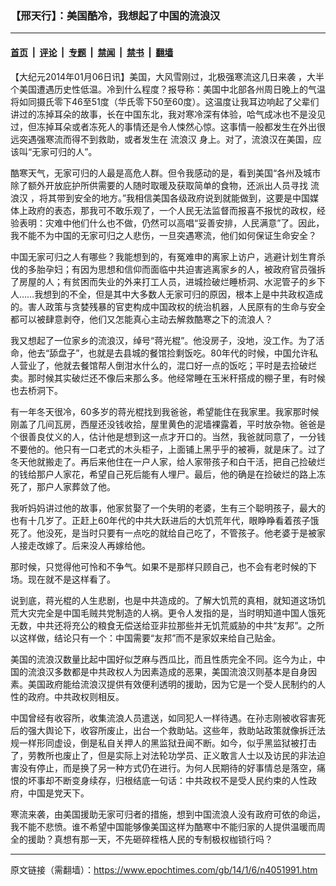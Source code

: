 ### 【邢天行】：美国酷冷，我想起了中国的流浪汉

---

#### [首页](../../../..?n4051991) &nbsp;|&nbsp; [评论](../../../../../epoch-comment?n4051991) &nbsp;|&nbsp; [专题](../../../../../epoch-special?n4051991) &nbsp;|&nbsp; [禁闻](../../../../../epoch-news?n4051991) &nbsp;|&nbsp; [禁书](../../../../../books?n4051991) &nbsp;|&nbsp; [翻墙](https://github.com/gfw-breaker/nogfw/blob/master/README.md?n4051991)


<div class="post_content" id="artbody" itemprop="articleBody">
 <!-- article content begin -->
 <p>
  【大纪元2014年01月06日讯】美国，大风雪刚过，北极强寒流这几日来袭 ，大半个美国遭遇历史性低温。冷到什么程度？报导称：美国中北部各州周日晚上的气温将如同摄氏零下46至51度（华氏零下50至60度）。这温度让我耳边响起了父辈们讲过的冻掉耳朵的故事，长在中国东北，我对寒冷深有体验，哈气成冰也不是没见过，但冻掉耳朵或者冻死人的事情还是令人悚然心惊。这事情一般都发生在外出很远突遇强寒流而得不到救助，或者发生在
  <ok href="https://www.epochtimes.com/gb/tag/%E6%B5%81%E6%B5%AA%E6%B1%89.html">
   流浪汉
  </ok>
  身上。对了，流浪汉在美国，应该叫“无家可归的人”。
 </p>
 <p>
  酷寒天气，无家可归的人最是高危人群。但令我感动的是，看到美国“各州及城市除了额外开放庇护所供需要的人随时取暖及获取简单的食物，还派出人员寻找
  <ok href="https://www.epochtimes.com/gb/tag/%E6%B5%81%E6%B5%AA%E6%B1%89.html">
   流浪汉
  </ok>
  ，将其带到安全的地方。”我相信美国各级政府说到就能做到，这要是中国媒体上政府的表态，那我可不敢乐观了，一个人民无法监督而报喜不报忧的政权，经验表明：灾难中他们什么也不做，仍然可以高唱“妥善安排，人民满意”了。因此，我不能不为中国的无家可归之人悲伤，一旦突遇寒流，他们如何保证生命安全？
 </p>
 <p>
  中国无家可归之人有哪些？我能想到的，有冤难申的离家上访户，逃避计划生育杀伐的多胎孕妇；有因为思想和信仰而面临中共迫害逃离家乡的人，被政府官员强拆了房屋的人；有贫困而失业的外来打工人员，进城捡破烂睡桥洞、水泥管子的乡下人……我想到的不全，但是其中大多数人无家可归的原因，根本上是中共政权造成的。害人政策与贪婪残暴的官吏构成中国政权的统治机器，人民原有的生命与安全都可以被肆意剥夺，他们又怎能真心主动去解救酷寒之下的流浪人？
 </p>
 <p>
  我又想起了一位家乡的流浪汉，绰号“蒋光棍”。他没房子，没地，没工作。为了活命，他去“舔盘子”，也就是去县城的餐馆捡剩饭吃。80年代的时候，中国允许私人营业了，他就去餐馆帮人倒泔水什么的，混口好一点的饭吃；平时是去捡破烂卖。那时候其实破烂还不像后来那么多。他经常睡在玉米秆搭成的棚子里，有时候也去桥洞下。
 </p>
 <p>
  有一年冬天很冷，60多岁的蒋光棍找到我爸爸，希望能住在我家里。我家那时候刚盖了几间瓦房，西屋还没钱收拾，屋里黄色的泥墙裸露着，平时放杂物。爸爸是个很善良仗义的人，估计他是想到这一点才开口的。当然，我爸就同意了，一分钱不要他的。他只有一口老式的木头柜子，上面铺上黑乎乎的被褥，就是床了。过了冬天他就搬走了。再后来他住在一户人家，给人家带孩子和白干活，把自己捡破烂的钱给那户人家花，希望自己死后能有人埋尸。最后，他的确是在捡破烂的路上冻死了，那户人家葬敛了他。
 </p>
 <p>
  我听妈妈讲过他的故事，他家贫娶了一个失明的老婆，生有三个聪明孩子，最大的也有十几岁了。正赶上60年代的中共大跃进后的大饥荒年代，眼睁睁看着孩子饿死了。他没死，是当时只要有一点吃的就给自己吃了，不管孩子。他老婆于是被家人接走改嫁了。后来没人再嫁给他。
 </p>
 <p>
  那时候，只觉得他可怜和不争气。如果不是那样只顾自己，也不会有老时候的下场。现在就不是这样看了。
 </p>
 <p>
  说到底，蒋光棍的人生悲剧，也是中共造成的。了解大饥荒的真相，就知道这场饥荒大灾完全是中国毛贼共党制造的人祸。更令人发指的是，当时明知道中国人饿死无数，中共还将充公的粮食无偿送给亚非拉那些并无饥荒威胁的中共“友邦”。之所以这样做，结论只有一个：中国需要“友邦”而不是家奴来给自己贴金。
 </p>
 <p>
  美国的流浪汉数量比起中国好似芝麻与西瓜比，而且性质完全不同。迄今为止，中国的流浪汉多数都是中共政权人为因素造成的恶果，美国流浪汉则基本是自身因素。美国政府能给流浪汉提供有效便利透明的援助，因为它是一个受人民制约的人性的政府。中共政权则相反。
 </p>
 <p>
  中国曾经有收容所，收集流浪人员遣送，如同犯人一样待遇。在孙志刚被收容害死后的强大舆论下，收容所废止，出台一个救助站。这些年，救助站政策就像拆迁法规一样形同虚设，倒是私自关押人的黑监狱丑闻不断。如今，似乎黑监狱被打击了，劳教所也废止了，但是实际上对法轮功学员、正义敢言人士以及访民的非法迫害没有停止，而是换了另一种方式仍在进行。为何人民期待的好事情总是落空，痛恨的坏事却不断变身续存，归根结底一句话：中共政权不是受人民约束的人性政府，中国是党天下。
 </p>
 <p>
  寒流来袭，由美国援助无家可归者的措施，想到中国流浪人没有政府可依的命运，我不能不悲愤。谁不希望中国能够像美国这样为酷寒中不能归家的人提供温暖而周全的援助？真想有那一天，不先砸碎桎梏人民的专制极权枷锁行吗？
 </p>
 <!-- article content end -->
 <div id="below_article_ad">
 </div>
</div>


---

原文链接（需翻墙）：https://www.epochtimes.com/gb/14/1/6/n4051991.htm